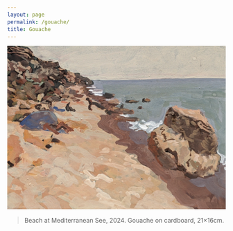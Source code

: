 ```yaml
---
layout: page
permalink: /gouache/
title: Gouache
---
```


![Beach at Mediterranean See](/assets/images/gouache/2024-08-13_Beach.jpg)

> Beach at Mediterranean See, 2024. Gouache on cardboard, 21×16cm.
